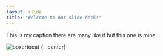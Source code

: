 ```yaml
---
layout: slide
title: "Welcome to our slide deck!"
---
```


This is my caption there are many like it but this one is mine.

![boxertocat](https://octodex.github.com/images/boxertocat_octodex.jpg)
{: .center}
